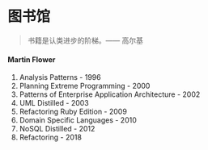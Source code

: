 # 图书馆

> 书籍是认类进步的阶梯。—— 高尔基

#### Martin Flower

1. Analysis Patterns - 1996
2. Planning Extreme Programming - 2000
3. Patterns of Enterprise Application Architecture - 2002
4. UML Distilled - 2003
5. Refactoring Ruby Edition - 2009
6. Domain Specific Languages - 2010
7. NoSQL Distilled - 2012
8. Refactoring - 2018